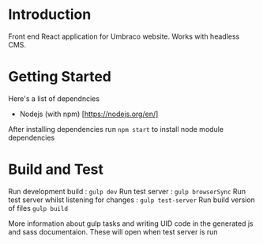 # Introduction 
Front end React application for Umbraco website. Works with headless CMS.

# Getting Started
Here's a list of dependncies
- Nodejs (with npm) [https://nodejs.org/en/]

After installing dependencies run ```npm start``` to install node module dependencies

# Build and Test
Run development build : ```gulp dev```
Run test server : ```gulp browserSync```
Run test server whilst listening for changes : ```gulp test-server```
Run build version of files ```gulp build```

More information about gulp tasks and writing UID code in the generated js and sass documentaion. These will open when test server is run